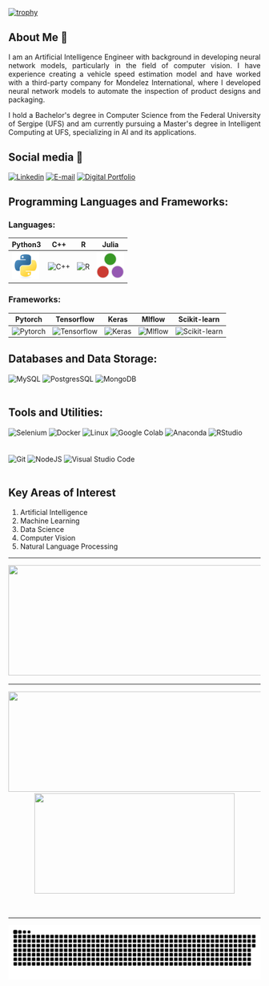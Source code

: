[![trophy](https://github-profile-trophy.vercel.app/?username=MarcBarreto&title=Stars,Followers,Commits,Repositories,MultipleLang,PullRequest&theme=onedark)](https://github.com/ryo-ma/github-profile-trophy)

## About Me 👋

<p style="text-align: justify;">
I am an Artificial Intelligence Engineer with background in developing neural network models, particularly in the field of computer vision. I have experience creating a vehicle speed estimation model and have worked with a third-party company for Mondelez International, where I developed neural network models to automate the inspection of product designs and packaging.
</p>
<p style="text-align: justify;">
I hold a Bachelor's degree in Computer Science from the Federal University of Sergipe (UFS) and am currently pursuing a Master's degree in Intelligent Computing at UFS, specializing in AI and its applications.
</p>

## Social media 📡
[![Linkedin](https://img.shields.io/badge/LinkedIn-0077B5?style=for-the-badge&logo=linkedin&logoColor=white)](https://www.linkedin.com/in/marcelo-henrique-lima-barreto-344a1624a/)
[![E-mail](https://img.shields.io/badge/Gmail-D14836?style=for-the-badge&logo=gmail&logoColor=white)](mailto:marcelohrnq@gmail.com)
[![Digital Portfolio](https://img.shields.io/website?label=Digital%20Portfolio&style=for-the-badge&url=https://sites.google.com/view/marcelo-barreto)](https://sites.google.com/view/marcelo-barreto)

## Programming Languages and Frameworks:
<div>

### Languages:
| Python3 | C++ | R | Julia
|----------|----------|----------|-----|
|  <img src="https://github.com/devicons/devicon/blob/master/icons/python/python-original.svg" title="Python"  alt="Python" width="55" height="55"/> |  <img src="https://img.shields.io/badge/c++-%2300599C.svg?style=for-the-badge&logo=c%2B%2B&logoColor=white" title="C++"  alt="C++" width="55" height="55"/> |  <img src="https://img.shields.io/badge/R-276DC3?style=for-the-badge&logo=r&logoColor=white" title="R" alt="R" width="55" height="55"/> |  <img src="https://github.com/devicons/devicon/blob/master/icons/julia/julia-original.svg" title="Julia" alt="Julia" width="55" height="55"/>|

  

### Frameworks:

| Pytorch | Tensorflow | Keras | Mlflow | Scikit-learn
|----------|----------|----------|-------|-------|
|  <img src="https://img.shields.io/badge/PyTorch-%23EE4C2C.svg?style=for-the-badge&logo=PyTorch&logoColor=white" title="Pytorch"  alt="Pytorch" width="55" height="55"/> |  <img src="https://img.shields.io/badge/TensorFlow-FF6F00?style=for-the-badge&logo=tensorflow&logoColor=white" title="Tensorflow"  alt="Tensorflow" width="55" height="55"/> |  <img src="https://img.shields.io/badge/Keras-%23D00000.svg?style=for-the-badge&logo=Keras&logoColor=white" title="Keras" alt="Keras" width="55" height="55"/> |  <img src="https://img.shields.io/badge/mlflow-%23d9ead3.svg?style=for-the-badge&logo=numpy&logoColor=blue" title="Mlflow" alt="Mlflow" width="55" height="55"/>|  <img src="https://img.shields.io/badge/scikit--learn-%23F7931E.svg?style=for-the-badge&logo=scikit-learn&logoColor=white" title="Scikit-learn" alt="Scikit-learn" width="55" height="55"/>|

</div>

## Databases and Data Storage:
<div>
  <img align="center" alt="MySQL" src="https://img.shields.io/badge/MySQL-00000F?style=for-the-badge&logo=mysql&logoColor=white"/>
  <img align="center" alt="PostgresSQL" src="https://img.shields.io/badge/PostgreSQL-316192?style=for-the-badge&logo=postgresql&logoColor=white"/>
  <img align="center" alt="MongoDB" src="https://img.shields.io/badge/MongoDB-4EA94B?style=for-the-badge&logo=mongodb&logoColor=white"/>
</div><br/>

## Tools and Utilities:
<div>
  <img align="center" alt="Selenium" src="https://img.shields.io/badge/-selenium-%43B02A?style=for-the-badge&logo=selenium&logoColor=white"/>
  <img align="center" alt="Docker" src="https://img.shields.io/badge/docker-%230db7ed.svg?style=for-the-badge&logo=docker&logoColor=white"/>
  <img align="center" alt="Linux" src="https://img.shields.io/badge/Linux-FCC624?style=for-the-badge&logo=linux&logoColor=black"/>
  <img align="center" alt="Google Colab" src="https://img.shields.io/badge/Colab-F9AB00?style=for-the-badge&logo=googlecolab&color=525252"/>
  <img align="center" alt="Anaconda" src="https://img.shields.io/badge/Anaconda-%2344A833.svg?style=for-the-badge&logo=anaconda&logoColor=white"/>
  <img align="center" alt="RStudio" src="https://img.shields.io/badge/RStudio-4285F4?style=for-the-badge&logo=rstudio&logoColor=white"/><br/>
  <br><br>
  <img align="center" alt="Git" src="https://img.shields.io/badge/GIT-E44C30?style=for-the-badge&logo=git&logoColor=white"/>
  <img align="center" alt="NodeJS" src="https://img.shields.io/badge/Node.js-43853D?style=for-the-badge&logo=node.js&logoColor=white"/>
  <img align="center" alt="Visual Studio Code" src="https://img.shields.io/badge/Visual_Studio_Code-0078D4?style=for-the-badge&logo=visual%20studio%20code&logoColor=white"/>
</div><br/>

## Key Areas of Interest
1. Artificial Intelligence
2. Machine Learning
3. Data Science
4. Computer Vision
5. Natural Language Processing

---

<p align="center">
  <img width="800" height="220" src="https://streak-stats.demolab.com?user=MarcBarreto&theme=highcontrast&hide_border=true&border_radius=5&card_width=800">
</p>

---

<p align="center">
  <img width="600" height="200" src="https://github-readme-stats.vercel.app/api?username=MarcBarreto&show_icons=true&theme=vision-friendly-dark">
  <img width="400" height="200" src="https://github-readme-stats.vercel.app/api/top-langs/?username=MarcBarreto&size_weight=0.0005&count_weight=0.3&layout=compact&theme=vision-friendly-dark">
</p>

<div id="header" align="center">
  <img src="https://komarev.com/ghpvc/?username=MarcBarreto&style=for-the-badge&color=orange" alt=""/>
</div>

---

<p align="center">
 <img width="1000" src="assets/github-snake.svg" alt="snake"/>
